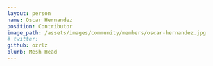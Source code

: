 ```yaml
---
layout: person
name: Oscar Hernandez
position: Contributor
image_path: /assets/images/community/members/oscar-hernandez.jpg
# twitter:
github: ozrlz
blurb: Mesh Head
---
```

